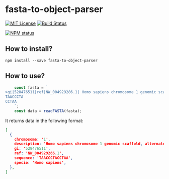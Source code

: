 # fasta-to-object-parser

[![MIT License](https://img.shields.io/badge/license-mit-green.svg?style=flat-square)](https://opensource.org/licenses/MIT)
[![Build Status](https://travis-ci.org/oprogramador/fasta-to-object-parser.svg?branch=master)](https://travis-ci.org/oprogramador/fasta-to-object-parser
)

[![NPM status](https://nodei.co/npm/fasta-to-object-parser.png?downloads=true&stars=true)](https://npmjs.org/package/fasta-to-object-parser
)

## How to install?
`npm install --save fasta-to-object-parser`

## How to use?
```js
    const fasta = `
>gi|528476511|ref|NW_004929286.1| Homo sapiens chromosome 1 genomic scaffold, alternate assembly CHM1_1.1
TAACCCTA
CCTAA
    `;
    const data = readFASTA(fasta);
```
It returns data in the following format:
```json
[
  {
    chromosome: '1',
    description: 'Homo sapiens chromosome 1 genomic scaffold, alternate assembly CHM1_1.1',
    gi: '528476511',
    ref: 'NW_004929286.1',
    sequence: 'TAACCCTACCTAA',
    specie: 'Homo sapiens',
  },
]
```
